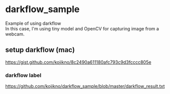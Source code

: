 # darkflow_sample
Example of using darkflow  
In this case, I'm using tiny model and OpenCV for capturing image from a webcam.    

## setup darkflow (mac)
https://gist.github.com/kojikno/8c2490a611180afc793c9d3fcccc805e  


### darkflow label
https://github.com/kojikno/darkflow_sample/blob/master/darkflow_result.txt  
